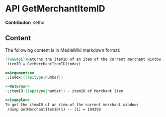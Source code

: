 # API GetMerchantItemID

**Contributor:** Ketho

## Content

The following content is in MediaWiki markdown format:

```mediawiki
{{wowapi}}Returns the itemID of an item of the current merchant window.
 itemID = GetMerchantItemID(index)

==Arguments==
:;index:{{apitype|number}}

==Returns==
:;itemID:{{apitype|number}} - itemID of Merchant Item

==Example==
To get the itemID of an item of the current merchant window:
 /dump GetMerchantItemID(1) -- [1] = 194298
```